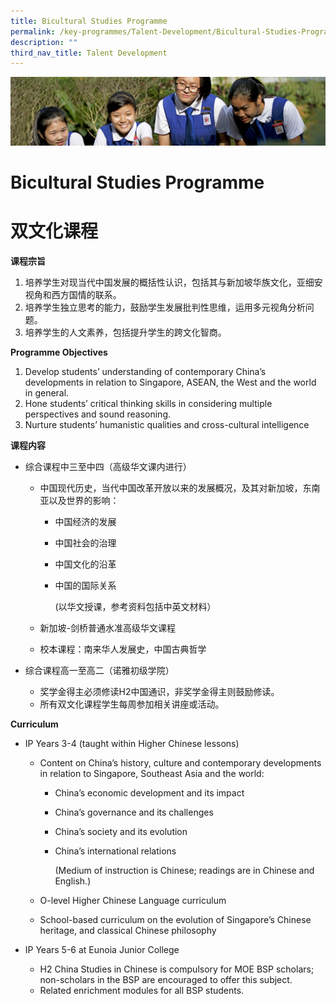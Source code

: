 ```yaml
---
title: Bicultural Studies Programme
permalink: /key-programmes/Talent-Development/Bicultural-Studies-Programme/
description: ""
third_nav_title: Talent Development
---
```

![](/images/Learning-@-St-Nicks_v2.jpg)

Bicultural Studies Programme
============================


# **双文化课程**


<b>课程宗旨</b> 

1.  培养学生对现当代中国发展的概括性认识，包括其与新加坡华族文化，亚细安视角和西方国情的联系。
2.  培养学生独立思考的能力，鼓励学生发展批判性思维，运用多元视角分析问题。
3.  培养学生的人文素养，包括提升学生的跨文化智商。

<b>Programme Objectives</b>   

1.  Develop students’ understanding of contemporary China’s developments in relation to Singapore, ASEAN, the West and the world in general. 
2.  Hone students’ critical thinking skills in considering multiple perspectives and sound reasoning. 
3.  Nurture students’ humanistic qualities and cross-cultural intelligence

<b>课程内容</b>

*   综合课程中三至中四（高级华文课内进行）

    *   中国现代历史，当代中国改革开放以来的发展概况，及其对新加坡，东南亚以及世界的影响：

        *   中国经济的发展
        *   中国社会的治理
        *   中国文化的沿革
        *   中国的国际关系

             (以华文授课，参考资料包括中英文材料）

    *   新加坡-剑桥普通水准高级华文课程
    *   校本课程：南来华人发展史，中国古典哲学

*   综合课程高一至高二（诺雅初级学院）

    *   奖学金得主必须修读H2中国通识，非奖学金得主则鼓励修读。
    *   所有双文化课程学生每周参加相关讲座或活动。


<b>Curriculum</b>  

*   IP Years 3-4 (taught within Higher Chinese lessons)

    *   Content on China’s history, culture and contemporary developments in relation to Singapore, Southeast Asia and the world: 

        *   China’s economic development and its impact
        *   China’s governance and its challenges
        *   China’s society and its evolution
        *   China’s international relations
        
			(Medium of instruction is Chinese; readings are in Chinese and English.)  

    *   O-level Higher Chinese Language curriculum
    *   School-based curriculum on the evolution of Singapore’s Chinese heritage, and classical Chinese philosophy

*   IP Years 5-6 at Eunoia Junior College

    *   H2 China Studies in Chinese is compulsory for MOE BSP scholars; non-scholars in the BSP are encouraged to offer this subject.
    *   Related enrichment modules for all BSP students.